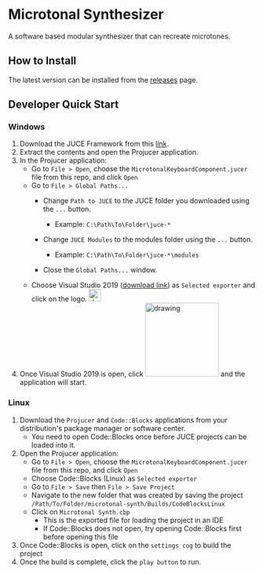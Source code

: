 # Microtonal Synthesizer
A software based modular synthesizer that can recreate microtones.
## How to Install
The latest version can be installed from the <a href="https://github.com/jakedco/microtonal-synth/releases" target="_blank">releases</a> page.
## Developer Quick Start
### Windows
   1. Download the JUCE Framework from this <a href="https://juce.com/get-juce/download" target="_blank">link</a>.
   2. Extract the contents and open the Projucer application.
   3. In the Projucer application:
       * Go to ```File > Open```, choose the ```MicrotonalKeyboardComponent.jucer``` file from this repo, and click ```Open```
       * Go to ```File > Global Paths...```
         * Change ```Path to JUCE``` to the JUCE folder you downloaded using the ```...``` button.
           * Example: ```C:\Path\To\Folder\juce-*```

         * Change ```JUCE Modules``` to the modules folder using the ```...``` button.
           * Example: ```C:\Path\To\Folder\juce-*\modules```
         * Close the ```Global Paths...``` window.
       * Choose Visual Studio 2019 (<a href="https://visualstudio.microsoft.com/vs/" target="_blank">download link</a>) as ```Selected exporter``` and click on the logo.  <img src="https://user-images.githubusercontent.com/68195709/139920230-ff2ca47c-8c65-49bf-adfc-e58c5a05546d.png" alt="drawing" width="25"/>
   5. Once Visual Studio 2019 is open, click <img src="https://user-images.githubusercontent.com/68195709/139921166-bfed9fe9-3452-4e62-b50f-7916a08391a6.png" alt="drawing" width="150"/> and the application will start.
### Linux
   1. Download the ```Projucer``` and ```Code::Blocks``` applications from your distribution's package manager or software center.
      * You need to open Code::Blocks once before JUCE projects can be loaded into it.
   2. Open the Projucer application:
       * Go to ```File > Open```, choose the ```MicrotonalKeyboardComponent.jucer``` file from this repo, and click ```Open```
       * Choose Code::Blocks (Linux) as ```Selected exporter```
       * Go to ```File > Save``` then ```File > Save Project```
       * Navigate to the new folder that was created by saving the project ```/Path/To/Folder/microtonal-synth/Builds/CodeBlocksLinux```
       * Click on ```Microtonal Synth.cbp```
         *  This is the exported file for loading the project in an IDE
         *  If Code::Blocks does not open, try opening Code::Blocks first before opening this file
   3. Once Code::Blocks is open, click on the ```settings cog``` to build the project
   4. Once the build is complete, click the ```play button``` to run.

